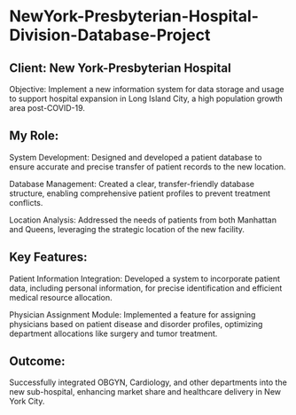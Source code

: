 # NewYork-Presbyterian-Hospital-Division-Database-Project

## Client: New York-Presbyterian Hospital
Objective: Implement a new information system for data storage and usage to support hospital expansion in Long Island City, a high population growth area post-COVID-19.

## My Role:

System Development: Designed and developed a patient database to ensure accurate and precise transfer of patient records to the new location.

Database Management: Created a clear, transfer-friendly database structure, enabling comprehensive patient profiles to prevent treatment conflicts.

Location Analysis: Addressed the needs of patients from both Manhattan and Queens, leveraging the strategic location of the new facility.

## Key Features:

Patient Information Integration: Developed a system to incorporate patient data, including personal information, for precise identification and efficient medical resource allocation.

Physician Assignment Module: Implemented a feature for assigning physicians based on patient disease and disorder profiles, optimizing department allocations like surgery and tumor treatment.

## Outcome:

Successfully integrated OBGYN, Cardiology, and other departments into the new sub-hospital, enhancing market share and healthcare delivery in New York City.
